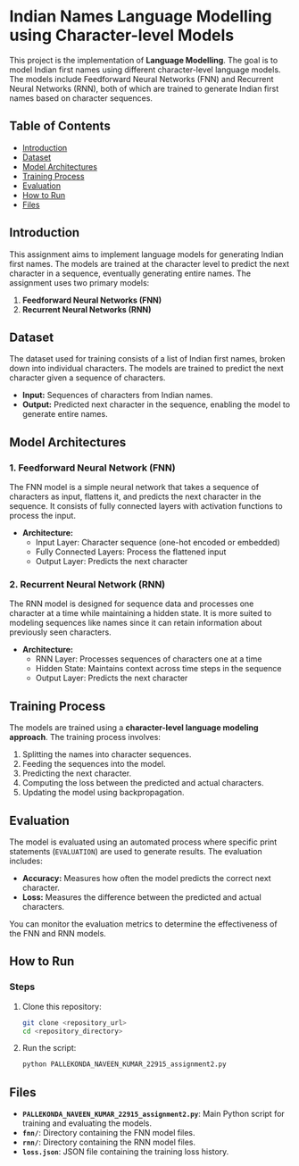 # Indian Names Language Modelling using Character-level Models

This project is the implementation of **Language Modelling**. The goal is to model Indian first names using different character-level language models. The models include Feedforward Neural Networks (FNN) and Recurrent Neural Networks (RNN), both of which are trained to generate Indian first names based on character sequences.

## Table of Contents

- [Introduction](#introduction)
- [Dataset](#dataset)
- [Model Architectures](#model-architectures)
- [Training Process](#training-process)
- [Evaluation](#evaluation)
- [How to Run](#how-to-run)
- [Files](#files)

## Introduction

This assignment aims to implement language models for generating Indian first names. The models are trained at the character level to predict the next character in a sequence, eventually generating entire names. The assignment uses two primary models:

1. **Feedforward Neural Networks (FNN)**
2. **Recurrent Neural Networks (RNN)**

## Dataset

The dataset used for training consists of a list of Indian first names, broken down into individual characters. The models are trained to predict the next character given a sequence of characters.

- **Input:** Sequences of characters from Indian names.
- **Output:** Predicted next character in the sequence, enabling the model to generate entire names.

## Model Architectures

### 1. Feedforward Neural Network (FNN)

The FNN model is a simple neural network that takes a sequence of characters as input, flattens it, and predicts the next character in the sequence. It consists of fully connected layers with activation functions to process the input.

- **Architecture:**
  - Input Layer: Character sequence (one-hot encoded or embedded)
  - Fully Connected Layers: Process the flattened input
  - Output Layer: Predicts the next character

### 2. Recurrent Neural Network (RNN)

The RNN model is designed for sequence data and processes one character at a time while maintaining a hidden state. It is more suited to modeling sequences like names since it can retain information about previously seen characters.

- **Architecture:**
  - RNN Layer: Processes sequences of characters one at a time
  - Hidden State: Maintains context across time steps in the sequence
  - Output Layer: Predicts the next character

## Training Process

The models are trained using a **character-level language modeling approach**. The training process involves:

1. Splitting the names into character sequences.
2. Feeding the sequences into the model.
3. Predicting the next character.
4. Computing the loss between the predicted and actual characters.
5. Updating the model using backpropagation.

## Evaluation

The model is evaluated using an automated process where specific print statements (`EVALUATION`) are used to generate results. The evaluation includes:

- **Accuracy:** Measures how often the model predicts the correct next character.
- **Loss:** Measures the difference between the predicted and actual characters.

You can monitor the evaluation metrics to determine the effectiveness of the FNN and RNN models.

## How to Run

### Steps

1. Clone this repository:
    ```bash
    git clone <repository_url>
    cd <repository_directory>
    ```

2. Run the script:
    ```bash
    python PALLEKONDA_NAVEEN_KUMAR_22915_assignment2.py
    ```

## Files

- **`PALLEKONDA_NAVEEN_KUMAR_22915_assignment2.py`**: Main Python script for training and evaluating the models.
- **`fnn/`**: Directory containing the FNN model files.
- **`rnn/`**: Directory containing the RNN model files.
- **`loss.json`**: JSON file containing the training loss history.


